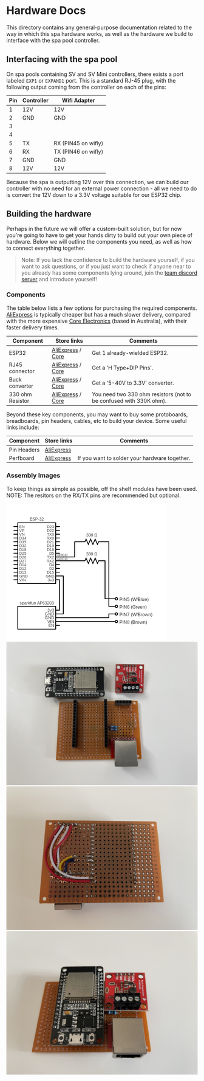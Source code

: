 # Hardware Docs

This directory contains any general-purpose documentation related to the way in which this spa hardware works, as well as the hardware we build to interface with the spa pool controller.

## Interfacing with the spa pool

On spa pools containing SV and SV Mini controllers, there exists a port labeled `EXP1` or `EXPAND1` port. This is a standard RJ-45 plug, with the following output coming from the controller on each of the pins:

| Pin | Controller | Wifi Adapter        |
|-----|------------|---------------------|
| 1   | 12V        | 12V                 |
| 2   | GND        | GND                 |
| 3   |            |                     |
| 4   |            |                     |
| 5   | TX         | RX (PIN45 on wifly) |
| 6   | RX         | TX (PIN46 on wifly) |
| 7   | GND        | GND                 |
| 8   | 12V        | 12V                 |

Because the spa is outputting 12V over this connection, we can build our controller with no need for an external power connection - all we need to do is convert the 12V down to a 3.3V voltage suitable for our ESP32 chip.

## Building the hardware

Perhaps in the future we will offer a custom-built solution, but for now you're going to have to get your hands dirty to build out your own piece of hardware. Below we will outline the components you need, as well as how to connect everything together.

> Note: If you lack the confidence to build the hardware yourself, if you want to ask questions, or if you just want to check if anyone near to you already has some components lying around, join the [team discord server](https://discord.gg/faK8Ag4wHn) and introduce yourself!

### Components

The table below lists a few options for purchasing the required components. [AliExpress](https://aliexpress.com) is typically cheaper but has a much slower delivery, compared with the more expensive [Core Electronics](https://core-electronics.com.au/) (based in Australia), with their faster delivery times.

| Component        | Store links | Comments |
|------------------|-------------|----------|
| ESP32            | [AliExpress](https://www.aliexpress.com/item/1005001929935550.html?spm=a2g0o.order_list.0.0.74be1802hFqod2) / [Core](https://core-electronics.com.au/firebeetle-esp32-e-iot-microcontroller-with-header-supports-wi-fi-bluetooth.html) | Get 1 already-wielded ESP32. |
| RJ45 connector   | [AliExpress](https://www.aliexpress.com/item/1005003717285471.html?spm=a2g0o.order_list.0.0.74be1802hFqod2) / [Core](https://core-electronics.com.au/sparkfun-rj45-magjack-breakout.html) | Get a 'H Type+DIP Pins'. |
| Buck converter   | [AliExpress](https://www.aliexpress.com/item/1005002603013499.html?spm=a2g0o.order_list.0.0.74be1802hFqod2) / [Core](https://core-electronics.com.au/sparkfun-babybuck-regulator-breakout-3-3v-ap63203.html) | Get a '5-40V to 3.3V' converter. |
| 330 ohm Resistor | [AliExpress](https://www.aliexpress.com/item/32952657927.html?spm=a2g0o.order_list.0.0.74be1802hFqod2) / [Core](https://core-electronics.com.au/resistor-330-ohm-1-6th-watt-pth.html) | You need two 330 ohm resistors (not to be confused with 330K ohm). |

Beyond these key components, you may want to buy some protoboards, breadboards, pin headers, cables, etc to build your device. Some useful links include:

| Component | Store links | Comments |
|-----------|-------------|----------|
| Pin Headers | [AliExpress](https://www.aliexpress.com/item/32724478308.html?spm=a2g0o.order_list.0.0.74be1802hFqod2) | |
| Perfboard | [AliExpress](https://www.aliexpress.com/item/1005003422520490.html?spm=a2g0o.order_list.0.0.74be1802hFqod2) | If you want to solder your hardware together. |

### Assembly Images

To keep things as simple as possible, off the shelf modules have been used.
NOTE: The resitors on the RX/TX pins are recommended but optional.

![image](images/circuit.png)
![image](images/disassembled.jpg)
![image](images/wiring.jpg)
![image](images/board.jpg)
